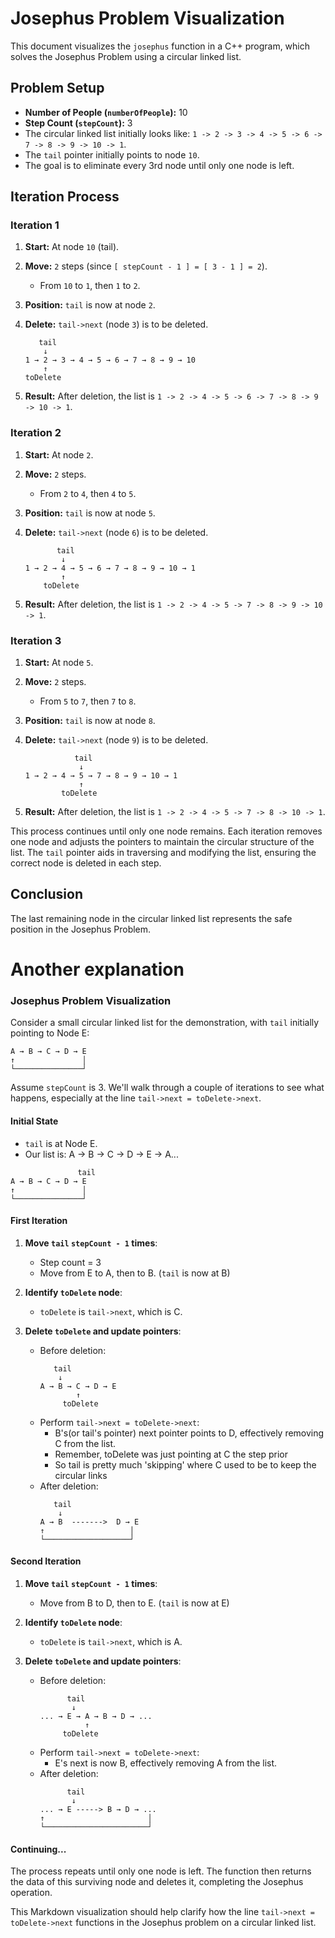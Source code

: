 # Josephus Problem Visualization

This document visualizes the `josephus` function in a C++ program, which solves the Josephus Problem using a circular linked list.

## Problem Setup

- **Number of People (`numberOfPeople`):** 10
- **Step Count (`stepCount`):** 3
- The circular linked list initially looks like: `1 -> 2 -> 3 -> 4 -> 5 -> 6 -> 7 -> 8 -> 9 -> 10 -> 1`.
- The `tail` pointer initially points to node `10`.
- The goal is to eliminate every 3rd node until only one node is left.

## Iteration Process

### Iteration 1

1. **Start:** At node `10` (tail).
2. **Move:** `2` steps (since `[ stepCount - 1 ] = [ 3 - 1 ] = 2`).
   - From `10` to `1`, then `1` to `2`.
3. **Position:** `tail` is now at node `2`.
4. **Delete:** `tail->next` (node `3`) is to be deleted.

    ```plaintext
       tail
        ↓
    1 → 2 → 3 → 4 → 5 → 6 → 7 → 8 → 9 → 10
        ↑
    toDelete
    ```

5. **Result:** After deletion, the list is `1 -> 2 -> 4 -> 5 -> 6 -> 7 -> 8 -> 9 -> 10 -> 1`.

### Iteration 2

1. **Start:** At node `2`.
2. **Move:** `2` steps.
   - From `2` to `4`, then `4` to `5`.
3. **Position:** `tail` is now at node `5`.
4. **Delete:** `tail->next` (node `6`) is to be deleted.

    ```plaintext
           tail
            ↓
    1 → 2 → 4 → 5 → 6 → 7 → 8 → 9 → 10 → 1
            ↑
        toDelete
    ```

5. **Result:** After deletion, the list is `1 -> 2 -> 4 -> 5 -> 7 -> 8 -> 9 -> 10 -> 1`.

### Iteration 3

1. **Start:** At node `5`.
2. **Move:** `2` steps.
   - From `5` to `7`, then `7` to `8`.
3. **Position:** `tail` is now at node `8`.
4. **Delete:** `tail->next` (node `9`) is to be deleted.

    ```plaintext
               tail
                ↓
    1 → 2 → 4 → 5 → 7 → 8 → 9 → 10 → 1
                ↑
            toDelete
    ```

5. **Result:** After deletion, the list is `1 -> 2 -> 4 -> 5 -> 7 -> 8 -> 10 -> 1`.

This process continues until only one node remains. Each iteration removes one node and adjusts the pointers to maintain the circular structure of the list. The `tail` pointer aids in traversing and modifying the list, ensuring the correct node is deleted in each step.

## Conclusion

The last remaining node in the circular linked list represents the safe position in the Josephus Problem.


# Another explanation 

### Josephus Problem Visualization

Consider a small circular linked list for the demonstration, with `tail` initially pointing to Node E:
```
A → B → C → D → E
↑               │
└───────────────┘
```
Assume `stepCount` is 3. We'll walk through a couple of iterations to see what happens, especially at the line `tail->next = toDelete->next`.

#### Initial State

- `tail` is at Node E.
- Our list is: A → B → C → D → E → A...

```
               tail
A → B → C → D → E
↑               │
└───────────────┘
```

#### First Iteration

1. **Move `tail` `stepCount - 1` times**:
   - Step count = 3
   - Move from E to A, then to B. (`tail` is now at B)

2. **Identify `toDelete` node**:
   - `toDelete` is `tail->next`, which is C.

3. **Delete `toDelete` and update pointers**:
   - Before deletion:
     ```
        tail
         ↓
     A → B → C → D → E
             ↑
          toDelete
     ```
   - Perform `tail->next = toDelete->next`:
     - B's(or tail's pointer) next pointer points to  D, effectively removing C from the list.
     - Remember, toDelete was just pointing at C the step prior
     - So tail is pretty much 'skipping' where C used to be to keep the circular links
   - After deletion:
     ```
        tail
         ↓
     A → B  ------->  D → E
     ↑                   │
     └───────────────────┘
     ```

#### Second Iteration

1. **Move `tail` `stepCount - 1` times**:
   - Move from B to D, then to E. (`tail` is now at E)

2. **Identify `toDelete` node**:
   - `toDelete` is `tail->next`, which is A.

3. **Delete `toDelete` and update pointers**:
   - Before deletion:
     ```
           tail
            ↓
     ... → E → A → B → D → ...
               ↑
          toDelete
     ```
   - Perform `tail->next = toDelete->next`:
     - E's next is now B, effectively removing A from the list.
   - After deletion:
     ```
           tail
            ↓
     ... → E -----> B → D → ...
     ↑                       │
     └───────────────────────┘
     ```

#### Continuing...

The process repeats until only one node is left. The function then returns the data of this surviving node and deletes it, completing the Josephus operation.

This Markdown visualization should help clarify how the line `tail->next = toDelete->next` functions in the Josephus problem on a circular linked list.

